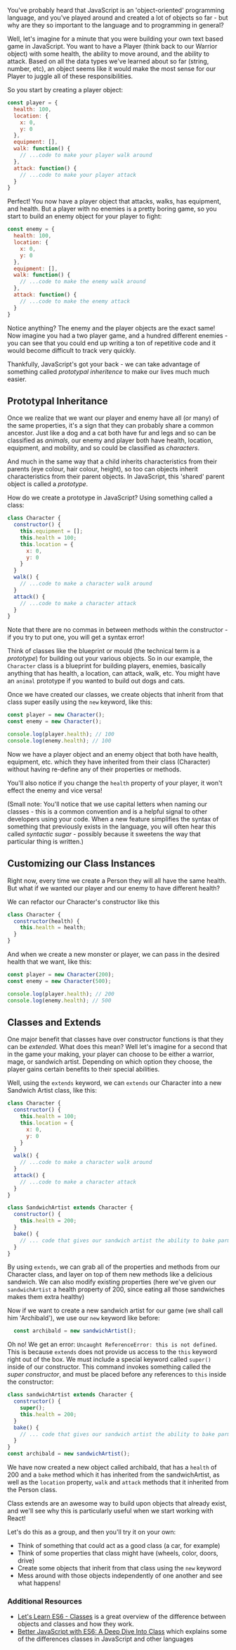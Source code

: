 You've probably heard that JavaScript is an 'object-oriented' programming language, and you've played around and created a lot of objects so far - but why are they so important to the language and to programming in general?

Well, let's imagine for a minute that you were building your own text based game in JavaScript. You want to have a Player (think back to our Warrior object) with some health, the ability to move around, and the ability to attack. Based on all the data types we've learned about so far (string, number, etc), an object seems like it would make the most sense for our Player to juggle all of these responsibilities.

So you start by creating a player object:

```javascript
const player = {
  health: 100,
  location: {
    x: 0,
    y: 0
  },
  equipment: [],
  walk: function() {
    // ...code to make your player walk around
  },
  attack: function() {
    // ...code to make your player attack
  }
}
```

Perfect! You now have a player object that attacks, walks, has equipment, and health. But a player with no enemies is a pretty boring game, so you start to build an enemy object for your player to fight:

```javascript
const enemy = {
  health: 100,
  location: {
    x: 0,
    y: 0
  },
  equipment: [],
  walk: function() {
    // ...code to make the enemy walk around
  },
  attack: function() {
    // ...code to make the enemy attack
  }
}
```

Notice anything? The enemy and the player objects are the exact same! Now imagine you had a two player game, and a hundred different enemies - you can see that you could end up writing a ton of repetitive code and it would become difficult to track very quickly.

Thankfully, JavaScript's got your back - we can take advantage of something called *prototypal inheritence* to make our lives much much easier.

## Prototypal Inheritance

Once we realize that we want our player and enemy have all (or many) of the same properties, it's a sign that they can probably share a common ancestor. Just like a dog and a cat both have fur and legs and so can be classified as *animals*, our enemy and player both have health, location, equipment, and mobility, and so could be classified as *characters*.

And much in the same way that a child inherits characteristics from their parents (eye colour, hair colour, height), so too can objects inherit characteristics from their parent objects. In JavaScript, this 'shared' parent object is called a *prototype*.

How do we create a prototype in JavaScript? Using something called a class:

```javascript
class Character {
  constructor() {
    this.equipment = [];
    this.health = 100;
    this.location = {
      x: 0,
      y: 0
    }
  }
  walk() {
    // ...code to make a character walk around
  }
  attack() {
    // ...code to make a character attack
  }
}
```

Note that there are no commas in between methods within the constructor - if you try to put one, you will get a syntax error!

Think of classes like the blueprint or mould (the technical term is a *prototype*) for building out your various objects. So in our example, the `Character` class is a blueprint for building players, enemies, basically anything that has health, a location, can attack, walk, etc. You might have an `animal` prototype if you wanted to build out dogs and cats.

Once we have created our classes, we create objects that inherit from that class super easily using the `new` keyword, like this:

```javascript
const player = new Character();
const enemy = new Character();

console.log(player.health); // 100
console.log(enemy.health); // 100
```

Now we have a player object and an enemy object that both have health, equipment, etc. which they have inherited from their class (Character) without having re-define any of their properties or methods.

You'll also notice if you change the `health` property of your player, it won't effect the enemy and vice versa!

(Small note: You'll notice that we use capital letters when naming our classes - this is a common convention and is a helpful signal to other developers using your code. When a new feature simplifies the syntax of something that previously exists in the language, you will often hear this called *syntactic sugar* - possibly because it sweetens the way that particular thing is written.)

## Customizing our Class Instances
Right now, every time we create a Person they will all have the same health. But what if we wanted our player and our enemy to have different health?

We can refactor our Character's constructor like this
```javascript
class Character {
  constructor(health) {
    this.health = health;
  }
}
```

And when we create a new monster or player, we can pass in the desired health that we want, like this:

```javascript
const player = new Character(200);
const enemy = new Character(500);

console.log(player.health); // 200
console.log(enemy.health); // 500
```



## Classes and Extends
One major benefit that classes have over constructor functions is that they can be *extended*. What does this mean? Well let's imagine for a second that in the game your making, your player can choose to be either a warrior, mage, or sandwich artist. Depending on which option they choose, the player gains certain benefits to their special abilities.

Well, using the `extends` keyword, we can `extends` our Character into a new Sandwich Artist class, like this:

```javascript
class Character {
  constructor() {
    this.health = 100;
    this.location = {
      x: 0,
      y: 0
    }
  }
  walk() {
    // ...code to make a character walk around
  }
  attack() {
    // ...code to make a character attack
  }
}

class SandwichArtist extends Character {
  constructor() {
    this.health = 200;
  }
  bake() {
    // ... code that gives our sandwich artist the ability to bake parmesan oregano bread
  }
}
```

By using `extends`, we can grab all of the properties and methods from our Character class, and layer on top of them new methods like a delicious sandwich. We can also modify existing properties (here we've given our `sandwichArtist` a health property of 200, since eating all those sandwiches makes them extra healthy)

Now if we want to create a new sandwich artist for our game (we shall call him 'Archibald'), we use our `new` keyword like before:

```javascript
  const archibald = new sandwichArtist();
```

Oh no! We get an error: `Uncaught ReferenceError: this is not defined`. This is because `extends` does not provide us access to the `this` keyword right out of the box. We must include a special keyword called `super()` inside of our constructor. This command invokes something called the *super constructor*, and must be placed before any references to `this` inside the constructor:

```javascript
class sandwichArtist extends Character {
  constructor() {
    super();
    this.health = 200;
  }
  bake() {
    // ... code that gives our sandwich artist the ability to bake parmesan oregano bread
  }
}
const archibald = new sandwichArtist();
```

We have now created a new object called archibald, that has a `health` of 200 and a `bake` method which it has inherited from the sandwichArtist, as well as the `location` property, `walk` and `attack` methods that it inherited from the Person class.

Class extends are an awesome way to build upon objects that already exist, and we'll see why this is particularly useful when we start working with React!

Let's do this as a group, and then you'll try it on your own:
* Think of something that could act as a good class (a car, for example)
* Think of some properties that class might have (wheels, color, doors, drive)
* Create some objects that inherit from that class using the `new` keyword
* Mess around with those objects independently of one another and see what happens!

### Additional Resources
* [Let's Learn ES6 - Classes](https://www.youtube.com/watch?v=EUtZRwA7Fqc) is a great overview of the difference between objects and classes and how they work.
* [Better JavaScript with ES6: A Deep Dive Into Class](https://scotch.io/tutorials/better-javascript-with-es6-pt-ii-a-deep-dive-into-classes) which explains some of the differences classes in JavaScript and other languages
